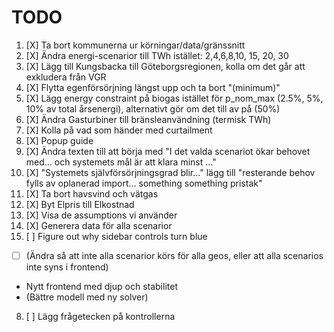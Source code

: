 # TODO

1. [X] Ta bort kommunerna ur körningar/data/gränssnitt
2. [X] Ändra energi-scenarior till TWh istället: 2,4,6,8,10, 15, 20, 30
3. [X] Lägg till Kungsbacka till Göteborgsregionen, kolla om det går att exkludera från VGR
4. [X] Flytta egenförsörjning längst upp och ta bort "(minimum)"
5. [X] Lägg energy constraint på biogas istället för p_nom_max (2.5%, 5%, 10% av total årsenergi), alternativt gör om det till av på (50%)
6. [X] Ändra Gasturbiner till bränsleanvändning (termisk TWh)
7. [X] Kolla på vad som händer med curtailment
9. [X] Popup guide
10. [X] Ändra texten till att börja med "I det valda scenariot ökar behovet med... och systemets mål är att klara minst ..."
11. [X] "Systemets självförsörjningsgrad blir..." lägg till "resterande behov fylls av oplanerad import... something something pristak"
12. [X] Ta bort havsvind och vätgas
13. [X] Byt Elpris till Elkostnad
14. [X] Visa de assumptions vi använder
15. [X] Generera data för alla scenarior
16. [ ] Figure out why sidebar controls turn blue

- [ ] (Ändra så att inte alla scenarior körs för alla geos, eller att alla scenarios inte syns i frontend)
- Nytt frontend med djup och stabilitet
- (Bättre modell med ny solver)
8. [ ] Lägg frågetecken på kontrollerna
